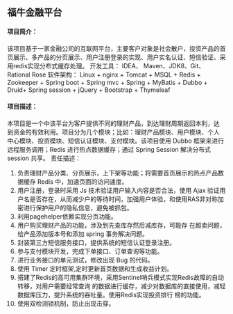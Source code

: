 
## 福牛金融平台
#### 项目简介：
该项目基于一家金融公司的互联网平台，主要客户对象是社会散户，投资产品的首页展示、多产品的分页展示、用户注册登录的实现、用户实名认证、短信验证、采用redis实现分布式缓存处理。
开发工具： IDEA、 Maven、JDK8、Git、Rational Rose
软件架构： Linux + nginx + Tomcat + MSQL + Redis + Zookeeper + Spring boot + Spring mvc + Spring +
MyBatis + Dubbo + Druid+ Spring session + jQuery + Bootstrap + Thymeleaf

#### 项目描述：
本项目是一个中该平台为客户提供不同的理财产品，到达理财周期返回本利，达 到资金的有效利用。项目分为几个模块；比如：理财产品模块、用户模块、个人 中心模块、投资模块、短信认证模块、支付模块。该项目使用 Dubbo 框架来进行 远程服务调用；Redis 进行热点数据缓存；通过 Spring Session 解决分布式 session 共享。
责任描述：
1. 负责理财产品分类、分页展示，上下架等功能；将需要首页展示的热点产品数据缓存 Redis 中，加速页面的访问速度。 
2. 用户注册，登录时采用 Js 技术验证用户输入内容是否合法，使用 Ajax 验证用户名是否存在，从而减少户的等待时间，加强用户体验，和使用RAS非对称加密进行保护用户的隐私信息，避免被抓包。
3. 利用pagehelper依赖实现分页功能。 
4. 用户购买理财产品的功能，涉及到先查库存然后减库存，可能存 在超卖问题，给产品添加版本号和添加 	spring 事务解决问题。 
5. 封装第三方短信服务接口，提供系统的短信认证登录注册。 
6. 参与支付模块开发，完成下单接口、订单查询等功能。 
7. 进行业务接口的单元测试，修改出现 Bug 的代码。
8. 使用 Timer 定时框架,定时更新首页数据和生成收益计划。
9. 搭建了Redis的高可用集群环境，采用Sentinel哨兵模式实现Redis故障的自动转移，对用户需要经常查询	的数据进行缓存，减少对数据库的直接使用，减轻数据库压力，提升系统的吞吐量。使用Redis实现投资排行	榜的功能。
10. 使用双检测锁机制，防止出现击穿。
